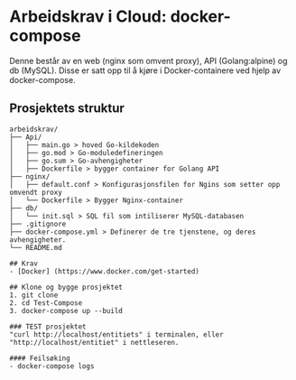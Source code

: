 # Arbeidskrav i Cloud: docker-compose

Denne består av en web (nginx som omvent proxy), API (Golang:alpine) og db (MySQL).
Disse er satt opp til å kjøre i Docker-containere ved hjelp av docker-compose. 

## Prosjektets struktur

```plaintext
arbeidskrav/
├── Api/
│   ├── main.go > hoved Go-kildekoden
│   ├── go.mod > Go-moduledefineringen
│   ├── go.sum > Go-avhengigheter
│   ├── Dockerfile > bygger container for Golang API
├── nginx/
│   ├── default.conf > Konfigurasjonsfilen for Ngins som setter opp omvendt proxy
│   └── Dockerfile > Bygger Nginx-container
├── db/
│   └── init.sql > SQL fil som intiliserer MySQL-databasen
├── .gitignore
├── docker-compose.yml > Definerer de tre tjenstene, og deres avhengigheter.
└── README.md

## Krav
- [Docker] (https://www.docker.com/get-started)

## Klone og bygge prosjektet
1. git clone
2. cd Test-Compose
3. docker-compose up --build

### TEST prosjektet
"curl http://localhost/entitiets" i terminalen, eller "http://localhost/entitiet" i nettleseren.

#### Feilsøking
- docker-compose logs
  
